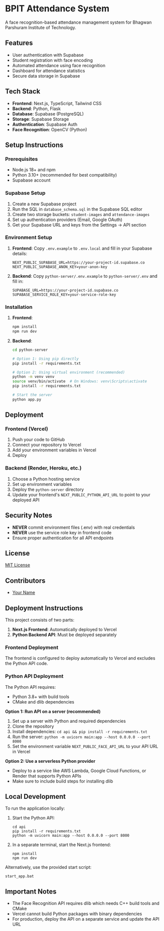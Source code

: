 # BPIT Attendance System

A face recognition-based attendance management system for Bhagwan Parshuram Institute of Technology.

## Features

- User authentication with Supabase
- Student registration with face encoding
- Automated attendance using face recognition
- Dashboard for attendance statistics
- Secure data storage in Supabase

## Tech Stack

- **Frontend**: Next.js, TypeScript, Tailwind CSS
- **Backend**: Python, Flask
- **Database**: Supabase (PostgreSQL)
- **Storage**: Supabase Storage
- **Authentication**: Supabase Auth
- **Face Recognition**: OpenCV (Python)

## Setup Instructions

### Prerequisites

- Node.js 18+ and npm
- Python 3.10+ (recommended for best compatibility)
- Supabase account

### Supabase Setup

1. Create a new Supabase project
2. Run the SQL in `database_schema.sql` in the Supabase SQL editor
3. Create two storage buckets: `student-images` and `attendance-images`
4. Set up authentication providers (Email, Google OAuth)
5. Get your Supabase URL and keys from the Settings → API section

### Environment Setup

1. **Frontend**: Copy `.env.example` to `.env.local` and fill in your Supabase details:
   ```
   NEXT_PUBLIC_SUPABASE_URL=https://your-project-id.supabase.co
   NEXT_PUBLIC_SUPABASE_ANON_KEY=your-anon-key
   ```

2. **Backend**: Copy `python-server/.env.example` to `python-server/.env` and fill in:
   ```
   SUPABASE_URL=https://your-project-id.supabase.co
   SUPABASE_SERVICE_ROLE_KEY=your-service-role-key
   ```

### Installation

1. **Frontend**:
   ```bash
   npm install
   npm run dev
   ```

2. **Backend**:
   ```bash
   cd python-server
   
   # Option 1: Using pip directly
   pip install -r requirements.txt
   
   # Option 2: Using virtual environment (recommended)
   python -m venv venv
   source venv/bin/activate  # On Windows: venv\Scripts\activate
   pip install -r requirements.txt
   
   # Start the server
   python app.py
   ```

## Deployment

### Frontend (Vercel)

1. Push your code to GitHub
2. Connect your repository to Vercel
3. Add your environment variables in Vercel
4. Deploy

### Backend (Render, Heroku, etc.)

1. Choose a Python hosting service
2. Set up environment variables
3. Deploy the `python-server` directory
4. Update your frontend's `NEXT_PUBLIC_PYTHON_API_URL` to point to your deployed API

## Security Notes

- **NEVER** commit environment files (.env) with real credentials
- **NEVER** use the service role key in frontend code
- Ensure proper authentication for all API endpoints

## License

[MIT License](LICENSE)

## Contributors

- [Your Name](https://github.com/yourusername)

## Deployment Instructions

This project consists of two parts:
1. **Next.js Frontend**: Automatically deployed to Vercel
2. **Python Backend API**: Must be deployed separately

### Frontend Deployment

The frontend is configured to deploy automatically to Vercel and excludes the Python API code.

### Python API Deployment

The Python API requires:
- Python 3.8+ with build tools
- CMake and dlib dependencies

**Option 1: Run API on a server (recommended)**
1. Set up a server with Python and required dependencies
2. Clone the repository
3. Install dependencies: `cd api && pip install -r requirements.txt`
4. Run the server: `python -m uvicorn main:app --host 0.0.0.0 --port 8000`
5. Set the environment variable `NEXT_PUBLIC_FACE_API_URL` to your API URL in Vercel

**Option 2: Use a serverless Python provider**
- Deploy to a service like AWS Lambda, Google Cloud Functions, or Render that supports Python APIs
- Make sure to include build steps for installing dlib

## Local Development

To run the application locally:
1. Start the Python API: 
   ```
   cd api
   pip install -r requirements.txt
   python -m uvicorn main:app --host 0.0.0.0 --port 8000
   ```

2. In a separate terminal, start the Next.js frontend:
   ```
   npm install
   npm run dev
   ```

Alternatively, use the provided start script:
```
start_app.bat
```

## Important Notes

- The Face Recognition API requires dlib which needs C++ build tools and CMake
- Vercel cannot build Python packages with binary dependencies
- For production, deploy the API on a separate service and update the API URL 